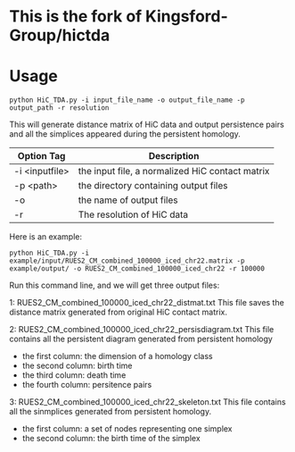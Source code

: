 
# This is the fork of Kingsford-Group/hictda

# Usage
```
python HiC_TDA.py -i input_file_name -o output_file_name -p output_path -r resolution
```
This will generate distance matrix of HiC data and output persistence pairs and all the simplices appeared during the persistent homology. 

Option Tag | Description
----------------------- | -----------------------------
-i \<inputfile>| the input file, a normalized HiC contact matrix
-p \<path> | the directory containing output files 
-o | the name of output files
-r | The resolution of HiC data

Here is an example:
```
python HiC_TDA.py -i example/input/RUES2_CM_combined_100000_iced_chr22.matrix -p example/output/ -o RUES2_CM_combined_100000_iced_chr22 -r 100000
```
Run this command line, and we will get three output files:

1: RUES2_CM_combined_100000_iced_chr22_distmat.txt
This file saves the distance matrix generated from original HiC contact matrix. 

2: RUES2_CM_combined_100000_iced_chr22_persisdiagram.txt
This file contains all the persistent diagram generated from persistent homology
- the first column: the dimension of a homology class
- the second column: birth time
- the third column: death time
- the fourth column: persitence pairs

3: RUES2_CM_combined_100000_iced_chr22_skeleton.txt
This file contains all the sinmplices generated from persistent homology. 
- the first column: a set of nodes representing one simplex
- the second column: the birth time of the simplex
